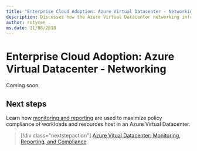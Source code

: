 ```yaml
---
title: "Enterprise Cloud Adoption: Azure Virtual Datacenter - Networking" 
description: Discusses how the Azure Virtual Datacenter networking infrastructure enables secure, centrally managed, access between on-premises and cloud resources, while isolating VDC networks from the public internet and other Azure hosted networks.
author: rotycen
ms.date: 11/08/2018
---
```

# Enterprise Cloud Adoption: Azure Virtual Datacenter - Networking

Coming soon.

## Next steps

Learn  how [monitoring and reporting](vdc-monitoring.md) are used to maximize policy compliance of workloads and resources host in an Azure Virtual Datacenter.

> [!div class="nextstepaction"]
> [Azure Vitual Datacenter: Monitoring, Reporting, and Compliance](vdc-monitoring.md)
